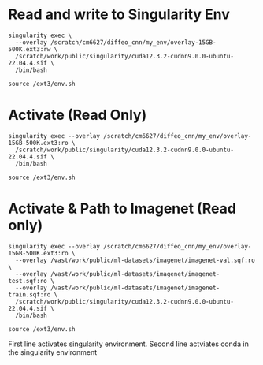 # Read and write to Singularity Env
```
singularity exec \
  --overlay /scratch/cm6627/diffeo_cnn/my_env/overlay-15GB-500K.ext3:rw \
  /scratch/work/public/singularity/cuda12.3.2-cudnn9.0.0-ubuntu-22.04.4.sif \
  /bin/bash

source /ext3/env.sh
```

# Activate (Read Only)
```
singularity exec --overlay /scratch/cm6627/diffeo_cnn/my_env/overlay-15GB-500K.ext3:ro \
  /scratch/work/public/singularity/cuda12.3.2-cudnn9.0.0-ubuntu-22.04.4.sif \
  /bin/bash

source /ext3/env.sh
```
# Activate & Path to Imagenet (Read only)
```
singularity exec --overlay /scratch/cm6627/diffeo_cnn/my_env/overlay-15GB-500K.ext3:ro \
  --overlay /vast/work/public/ml-datasets/imagenet/imagenet-val.sqf:ro \
  --overlay /vast/work/public/ml-datasets/imagenet/imagenet-test.sqf:ro \
  --overlay /vast/work/public/ml-datasets/imagenet/imagenet-train.sqf:ro \
  /scratch/work/public/singularity/cuda12.3.2-cudnn9.0.0-ubuntu-22.04.4.sif \
  /bin/bash

source /ext3/env.sh
```
First line activates singularity environment.
Second line actviates conda in the singularity environment